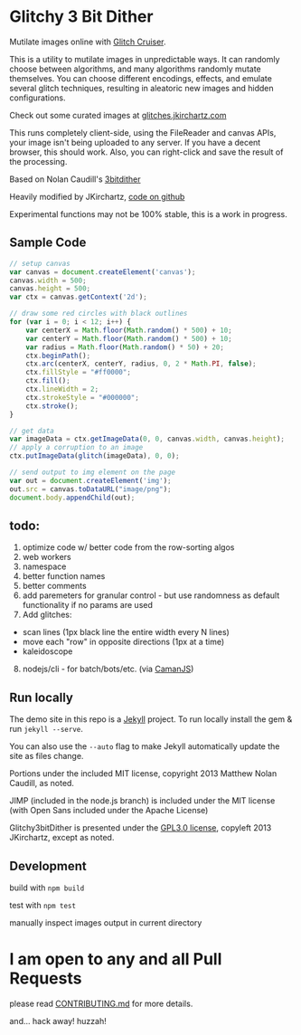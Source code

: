 Glitchy 3 Bit Dither
==============

Mutilate images online with <a href="http://jkirchartz.com/Glitchy3bitdither/GlitchCruiser.html" title="Glitch Cruiser">Glitch Cruiser</a>.

<p>This is a utility to mutilate images in unpredictable ways. It can randomly choose between algorithms, and many algorithms randomly mutate themselves.
    You can choose different encodings, effects, and emulate several glitch techniques, resulting in aleatoric new images and hidden configurations.</p>
</p>
<p>Check out some curated images at <a href="http://glitches.jkirchartz.com/">glitches.jkirchartz.com</a></p>
<p>This runs completely client-side, using the FileReader and canvas APIs, your image isn't being uploaded to any server. If you have a decent browser, this should work. Also, you can right-click and save the result of the processing.</p>
<p>Based on Nolan Caudill's <a href="https://github.com/mncaudill/3bitdither">3bitdither</a></p>
<p>Heavily modified by JKirchartz, <a href="https://github.com/jkirchartz/Glitchy3bitdither">code on github</a></p>
<p>Experimental functions may not be 100% stable, this is a work in progress.</p>

## Sample Code

```javascript
// setup canvas
var canvas = document.createElement('canvas');
canvas.width = 500;
canvas.height = 500;
var ctx = canvas.getContext('2d');

// draw some red circles with black outlines
for (var i = 0; i < 12; i++) {
    var centerX = Math.floor(Math.random() * 500) + 10;
    var centerY = Math.floor(Math.random() * 500) + 10;
    var radius = Math.floor(Math.random() * 50) + 20;
    ctx.beginPath();
    ctx.arc(centerX, centerY, radius, 0, 2 * Math.PI, false);
    ctx.fillStyle = "#ff0000";
    ctx.fill();
    ctx.lineWidth = 2;
    ctx.strokeStyle = "#000000";
    ctx.stroke();
}

// get data
var imageData = ctx.getImageData(0, 0, canvas.width, canvas.height);
// apply a corruption to an image
ctx.putImageData(glitch(imageData), 0, 0);

// send output to img element on the page
var out = document.createElement('img');
out.src = canvas.toDataURL("image/png");
document.body.appendChild(out);
```

## todo:

1. optimize code w/ better code from the row-sorting algos
2. web workers
3. namespace
4. better function names
5. better comments
6. add paremeters for granular control - but use randomness as default functionality if no params are used
7. Add glitches:
  - scan lines (1px black line the entire width every N lines)
  - move each "row" in opposite directions (1px at a time)
  - kaleidoscope
8. nodejs/cli - for batch/bots/etc. (via [CamanJS](http://camanjs.com/))


## Run locally

The demo site in this repo is a [Jekyll](http://jekyllrb.com) project. To run locally install the gem &amp; run `jekyll --serve`.

You can also use the `--auto` flag to make Jekyll automatically update the site as files change.

Portions under the included MIT license, copyright 2013 Matthew Nolan Caudill, as noted.

JIMP (included in the node.js branch) is included under the MIT license (with Open Sans included under the Apache License)

Glitchy3bitDither is presented under the [GPL3.0 license](gpl-3.0.txt), copyleft 2013 JKirchartz, except as noted.


## Development

build with `npm build`

test with `npm test`

manually inspect images output in current directory


# I am open to any and all Pull Requests

please read [CONTRIBUTING.md](CONTRIBUTING.md) for more details.

and... hack away! huzzah!
